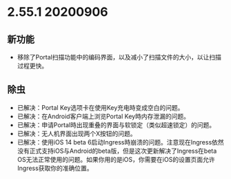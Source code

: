 # 2.55.1 20200906

## 新功能

- 移除了Portal扫描功能中的编码界面，以及减小了扫描文件的大小，以让扫描过程更快。

## 除虫

- 已解决：Portal Key选项卡在使用Key充电時变成空白的问题。
- 已解决：在Android客户端上浏览Portal Key時内存泄漏的问题。
- 已解决：申请Portal時出现重叠的界面与软锁定（类似超速锁定）的问题。
- 已解决：无人机界面出现两个X按钮的问题。
- 已解决：使用iOS 14 beta 6启动Ingress時崩溃的问题。注意现在Ingress依然没有正式支持iOS与Android的beta版，但是这次更新解决了Ingress在beta OS无法正常使用的问题。如果你用的是iOS，你需要在iOS的设置页面允许Ingress获取你的准确位置。
